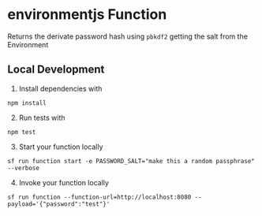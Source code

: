 # environmentjs Function

Returns the derivate password hash using `pbkdf2` getting the salt from the Environment

## Local Development

1. Install dependencies with

```
npm install
```

2. Run tests with

```
npm test
```

3. Start your function locally

```
sf run function start -e PASSWORD_SALT="make this a random passphrase" --verbose
```

4. Invoke your function locally

```
sf run function --function-url=http://localhost:8080 --payload='{"password":"test"}'
```
